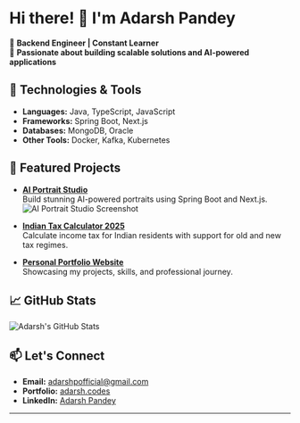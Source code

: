 # Hi there! 👋 I'm Adarsh Pandey

🚀 **Backend Engineer | Constant Learner**  
🌱 **Passionate about building scalable solutions and AI-powered applications**

## 🔧 Technologies & Tools
- **Languages:** Java, TypeScript, JavaScript
- **Frameworks:** Spring Boot, Next.js
- **Databases:** MongoDB, Oracle
- **Other Tools:** Docker, Kafka, Kubernetes

## 🌟 Featured Projects
- **[AI Portrait Studio](https://github.com/adarshp14/ai-portrait-backend)**  
  Build stunning AI-powered portraits using Spring Boot and Next.js.  
  ![AI Portrait Studio Screenshot](https://i.imgur.com/S6Atae5.jpeg)



- **[Indian Tax Calculator 2025](https://github.com/adarshp14/IndianTaxCalculator2025)**  
  Calculate income tax for Indian residents with support for old and new tax regimes.  

- **[Personal Portfolio Website](https://github.com/adarshp14/adarsh-personal-website)**  
  Showcasing my projects, skills, and professional journey.

## 📈 GitHub Stats
![Adarsh's GitHub Stats](https://github-readme-stats.vercel.app/api?username=adarshp14&show_icons=true&theme=radical)

## 📫 Let's Connect
- **Email:** [adarshpofficial@gmail.com](mailto:adarshpofficial@gmail.com)
- **Portfolio:** [adarsh.codes](https://adarsh.codes)
- **LinkedIn:** [Adarsh Pandey](https://www.linkedin.com/in/adarsh-pandey-2017/)

---
